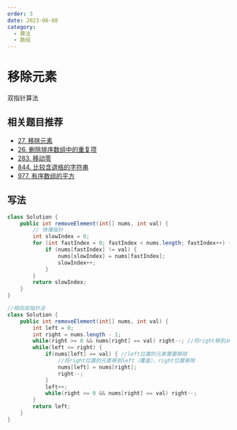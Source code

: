 ```yaml
---
order: 3
date: 2023-06-08
category: 
  - 算法
  - 数组
---
```


# 移除元素

双指针算法

## 相关题目推荐

- [27. 移除元素](https://leetcode.cn/problems/remove-element/)
- [26. 删除排序数组中的重复项](https://leetcode.cn/problems/remove-duplicates-from-sorted-array/)  
- [283. 移动零](https://leetcode.cn/problems/move-zeroes/)  
- [844. 比较含退格的字符串](https://leetcode.cn/problems/backspace-string-compare/)  
- [977. 有序数组的平方](https://leetcode.cn/problems/squares-of-a-sorted-array/)

## 写法

```java
class Solution {
    public int removeElement(int[] nums, int val) {
        // 快慢指针
        int slowIndex = 0;
        for (int fastIndex = 0; fastIndex < nums.length; fastIndex++) {
            if (nums[fastIndex] != val) {
                nums[slowIndex] = nums[fastIndex];
                slowIndex++;
            }
        }
        return slowIndex;
    }
}
```

```java
//相向双指针法
class Solution {
    public int removeElement(int[] nums, int val) {
        int left = 0;
        int right = nums.length - 1;
        while(right >= 0 && nums[right] == val) right--; //将right移到从右数第一个值不为val的位置
        while(left <= right) {
            if(nums[left] == val) { //left位置的元素需要移除
                //将right位置的元素移到left（覆盖），right位置移除
                nums[left] = nums[right];
                right--;
            }
            left++;
            while(right >= 0 && nums[right] == val) right--;
        }
        return left;
    }
}
```